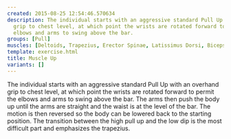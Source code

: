 ```yaml
---
created: 2015-08-25 12:54:46.570634
description: The individual starts with an aggressive standard Pull Up with an overhand
  grip to chest level, at which point the wrists are rotated forward to permit the
  elbows and arms to swing above the bar.
groups: [Pull]
muscles: [Deltoids, Trapezius, Erector Spinae, Latissimus Dorsi, Biceps, Brachialis]
template: exercise.html
title: Muscle Up
variants: []
---
```

The individual starts with an aggressive standard Pull Up with an overhand grip to chest level, at which point the wrists are rotated forward to permit the elbows and arms to swing above the bar. The arms then push the body up until the arms are straight and the waist is at the level of the bar. The motion is then reversed so the body can be lowered back to the starting position. The transition between the high pull up and the low dip is the most difficult part and emphasizes the trapezius.